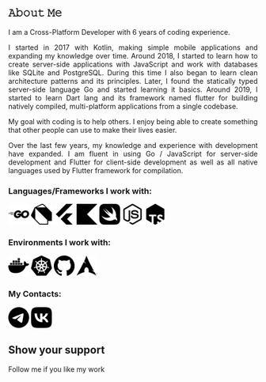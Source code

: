## 𝙰𝚋𝚘𝚞𝚝 𝙼𝚎

<p align="justify"> I am a Cross-Platform Developer with 6 years of coding experience. </p>
<p align="justify"> I started in 2017 with Kotlin, making simple mobile applications and expanding my knowledge over time. Around 2018, I started to learn how to create server-side applications with JavaScript and work with databases like SQLite and PostgreSQL. During this time I also began to learn clean architecture patterns and its principles. Later, I found the statically typed server-side language Go and started learning it basics. Around 2019, I started to learn Dart lang and its framework named flutter for building natively compiled, multi-platform applications from a single codebase. </p>
<p align="justify"> My goal with coding is to help others. I enjoy being able to create something that other people can use to make their lives easier. </p>
<p align="justify"> Over the last few years, my knowledge and experience with development have expanded. I am fluent in using Go / JavaScript for server-side development and Flutter for client-side development as well as all native languages used by Flutter framework for compilation. </p>

### Languages/Frameworks I work with:
<a href="https://go.dev/"><img alt="Go" title="Go" src="/logos/go.svg" height="42" background-color=red></a>
<a href="https://dart.dev/"><img alt="Dart" title="Dart" src="/logos/dart.svg" height="42"></a>
<a href="https://flutter.dev/"><img alt="Flutter" title="Flutter" src="/logos/flutter.svg" height="42"></a>
<a href="https://kotlinlang.org/"><img alt="Kotlin" title="Kotlin" src="/logos/kotlin.svg" height="42"></a>
<a href="https://developer.apple.com/swift/"><img alt="Swift" title="Swift" src="/logos/swift.svg" height="42"></a>
<a href="https://nodejs.org/en"><img alt="NodeJS" title="NodeJS" src="/logos/nodedotjs.svg" height="42"></a>
<a href="https://www.typescriptlang.org/"><img alt="TypeScript" title="TypeScript" src="/logos/tsnode.svg" height="42"></a>

### Environments I work with:
<a href="https://www.docker.com/"><img alt="Docker" title="Docker" src="/logos/docker.svg" height="42"></a>
<a href="https://kubernetes.io/"><img alt="Kubernetes" title="Kubernetes" src="/logos/kubernetes.svg" height="42"></a>
<a href="https://github.com/"><img alt="GitHub" title="GitHub" src="/logos/github.svg" height="42"></a>
<a href="https://archlinux.org/"><img alt="Arch Linux" title="Arch Linux" src="/logos/archlinux.svg" height="42"></a>

### My Contacts:
<a href="https://web.telegram.org/#@fox_js"><img alt="Telegram" title="Telegram" src="/logos/telegram.svg" height="42"></a>
<a href="https://vk.com/q.whoami"><img alt="VK" title="VK" src="/logos/vk.svg" height="42"></a>

## Show your support
Follow me if you like my work
